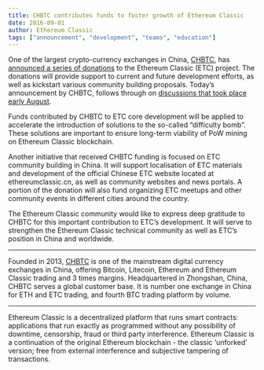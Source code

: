```yaml
---
title: CHBTC contributes funds to foster growth of Ethereum Classic
date: 2016-09-01
author: Ethereum Classic
tags: ["announcement", "development", "teams", "education"]
---
```


One of the largest crypto-currency exchanges in China, [CHBTC](http://www.chbtc.com/), has [announced a series of donations](http://www.chbtc.com/news/show-1374-proclamation) to the Ethereum Classic (ETC) project. The donations will provide support to current and future development efforts, as well as kickstart various community building proposals. Today’s announcement by CHBTC, follows through on [discussions that took place early August](http://www.chbtc.com/news/show-1370-proclamation).

Funds contributed by CHBTC to ETC core development will be applied to accelerate the introduction of solutions to the so-called “difficulty bomb”. These solutions are important to ensure long-term viability of PoW mining on Ethereum Classic blockchain.

Another initiative that received CHBTC funding is focused on ETC community building in China. It will support localisation of ETC materials and development of the official Chinese ETC website located at ethereumclassic.cn, as well as community websites and news portals. A portion of the donation will also fund organizing ETC meetups and other community events in different cities around the country.

The Ethereum Classic community would like to express deep gratitude to CHBTC for this important contribution to ETC’s development. It will serve to strengthen the Ethereum Classic technical community as well as ETC’s position in China and worldwide.

***
Founded in 2013, [CHBTC](http://www.chbtc.com/) is one of the mainstream digital currency exchanges in China, offering Bitcoin, Litecoin, Ethereum and Ethereum Classic trading and 3 times margins. Headquartered in Zhongshan, China, CHBTC serves a global customer base. It is number one exchange in China for ETH and ETC trading, and fourth BTC trading platform by volume.

***
Ethereum Classic is a decentralized platform that runs smart contracts: applications that run exactly as programmed without any possibility of downtime, censorship, fraud or third party interference. Ethereum Classic is a continuation of the original Ethereum blockchain - the classic ‘unforked’ version; free from external interference and subjective tampering of transactions.
